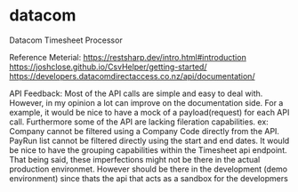# datacom
Datacom Timesheet Processor

Reference Meterial:
https://restsharp.dev/intro.html#introduction
https://joshclose.github.io/CsvHelper/getting-started/
https://developers.datacomdirectaccess.co.nz/api/documentation/

API Feedback:
Most of the API calls are simple and easy to deal with. However, in my opinion a lot can improve on the documentation side. 
For a example, it would be nice to have a mock of a payload(request) for each API call.
Furthermore some of the API are lacking fileration capabilities.
  ex: Company cannot be filtered using a Company Code directly from the API.
      PayRun list cannot be filtered directly using the start and end dates.
      It would be nice to have the grouping capabilities within the Timesheet api endpoint.
That being said, these imperfections might not be there in the actual production environmet. 
However should be there in the development (demo environment) since thats the api that acts as a sandbox for the developmers
